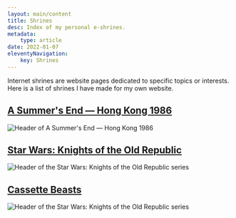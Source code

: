 ```yaml
---
layout: main/content
title: Shrines
desc: Index of my personal e-shrines.
metadata:
    type: article
date: 2022-01-07
eleventyNavigation:
    key: Shrines
---
```


Internet shrines are website pages dedicated to specific topics or interests. Here is a list of shrines I have made for my own website.

## [A Summer's End — Hong Kong 1986](./asummersend/)

![Header of A Summer's End — Hong Kong 1986](/assets/asummersend/images/ASE_Key_art_intro.png)

## [Star Wars: Knights of the Old Republic](./starwarskotor/)

![Header of the Star Wars: Knights of the Old Republic series](/assets/starwarskotor/images/swkotor-header.jpg)

## [Cassette Beasts](./cassettebeasts/)

![Header of the Star Wars: Knights of the Old Republic series](/assets/cassettebeasts/images/CassetteBeasts_keyart_16_9.png)
